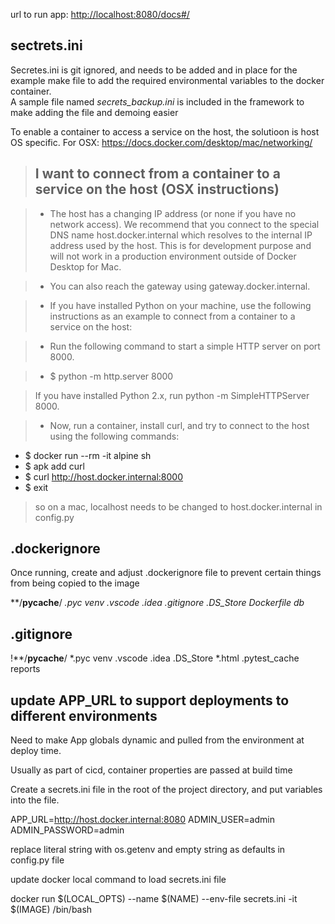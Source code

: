 
url to run app:
<http://localhost:8080/docs#/>

## sectrets.ini

Secretes.ini is git ignored, and needs to be added and in place for the example make file to add the required environmental variables to the docker container.    
A sample file named *secrets_backup.ini* is included in the framework to make adding the file and demoing easier

To enable a container to access a service on the host, the solutioon is host OS specific. For OSX:
<https://docs.docker.com/desktop/mac/networking/>

> ## I want to connect from a container to a service on the host (OSX instructions)

> - The host has a changing IP address (or none if you have no network access). We recommend that you connect to the special DNS name host.docker.internal which resolves to the internal IP address used by the host. This is for development purpose and will not work in a production environment outside of Docker Desktop for Mac.

> - You can also reach the gateway using gateway.docker.internal.

> - If you have installed Python on your machine, use the following instructions as an example to connect from a container to a service on the host:

> - Run the following command to start a simple HTTP server on port 8000.

> - $ python -m http.server 8000

> If you have installed Python 2.x, run python -m SimpleHTTPServer 8000.

> - Now, run a container, install curl, and try to connect to the host using the following commands:

 - $ docker run --rm -it alpine sh
 - $ apk add curl
 - $ curl <http://host.docker.internal:8000>
 - $ exit

> so on a mac, localhost needs to be changed to host.docker.internal in config.py

## .dockerignore

Once running, create and adjust .dockerignore file to prevent certain things from being copied to the image

**/__pycache__/
*.pyc
venv
.vscode
.idea
.gitignore
.DS_Store
Dockerfile
db*

## .gitignore

!**/__pycache__/
*.pyc
venv
.vscode
.idea
.DS_Store
*.html
.pytest_cache
reports

## update APP_URL to support deployments to different environments

Need to make App globals dynamic and pulled from the environment at deploy time.

Usually as part of cicd, container properties are passed at build time

Create a secrets.ini file in the root of the project directory, and put variables into the file.

APP_URL=<http://host.docker.internal:8080>
ADMIN_USER=admin  
ADMIN_PASSWORD=admin  

replace literal string with os.getenv and empty string as defaults in config.py file

update docker local command to load secrets.ini file

docker run $(LOCAL_OPTS) --name $(NAME) --env-file secrets.ini -it $(IMAGE) /bin/bash
